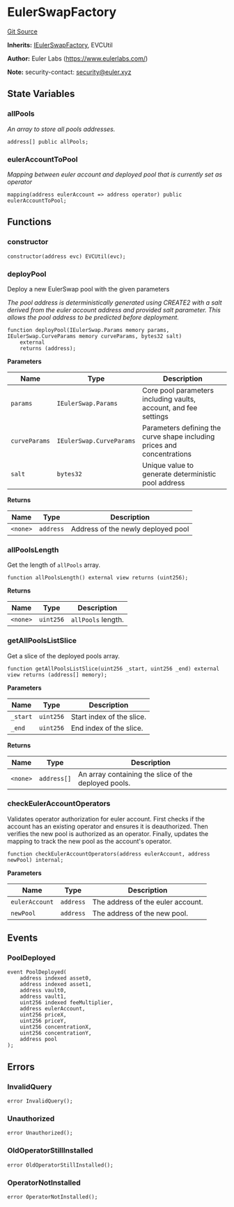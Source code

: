 # EulerSwapFactory
[Git Source](https://github.com/euler-xyz/euler-maglev/blob/d6fc4adb9f1050f1348bfff5db3603f2482ba705/src/EulerSwapFactory.sol)

**Inherits:**
[IEulerSwapFactory](/src/interfaces/IEulerSwapFactory.sol/interface.IEulerSwapFactory.md), EVCUtil

**Author:**
Euler Labs (https://www.eulerlabs.com/)

**Note:**
security-contact: security@euler.xyz


## State Variables
### allPools
*An array to store all pools addresses.*


```solidity
address[] public allPools;
```


### eulerAccountToPool
*Mapping between euler account and deployed pool that is currently set as operator*


```solidity
mapping(address eulerAccount => address operator) public eulerAccountToPool;
```


## Functions
### constructor


```solidity
constructor(address evc) EVCUtil(evc);
```

### deployPool

Deploy a new EulerSwap pool with the given parameters

*The pool address is deterministically generated using CREATE2 with a salt derived from
the euler account address and provided salt parameter. This allows the pool address to be
predicted before deployment.*


```solidity
function deployPool(IEulerSwap.Params memory params, IEulerSwap.CurveParams memory curveParams, bytes32 salt)
    external
    returns (address);
```
**Parameters**

|Name|Type|Description|
|----|----|-----------|
|`params`|`IEulerSwap.Params`|Core pool parameters including vaults, account, and fee settings|
|`curveParams`|`IEulerSwap.CurveParams`|Parameters defining the curve shape including prices and concentrations|
|`salt`|`bytes32`|Unique value to generate deterministic pool address|

**Returns**

|Name|Type|Description|
|----|----|-----------|
|`<none>`|`address`|Address of the newly deployed pool|


### allPoolsLength

Get the length of `allPools` array.


```solidity
function allPoolsLength() external view returns (uint256);
```
**Returns**

|Name|Type|Description|
|----|----|-----------|
|`<none>`|`uint256`|`allPools` length.|


### getAllPoolsListSlice

Get a slice of the deployed pools array.


```solidity
function getAllPoolsListSlice(uint256 _start, uint256 _end) external view returns (address[] memory);
```
**Parameters**

|Name|Type|Description|
|----|----|-----------|
|`_start`|`uint256`|Start index of the slice.|
|`_end`|`uint256`|End index of the slice.|

**Returns**

|Name|Type|Description|
|----|----|-----------|
|`<none>`|`address[]`|An array containing the slice of the deployed pools.|


### checkEulerAccountOperators

Validates operator authorization for euler account. First checks if the account has an existing operator
and ensures it is deauthorized. Then verifies the new pool is authorized as an operator. Finally, updates the
mapping to track the new pool as the account's operator.


```solidity
function checkEulerAccountOperators(address eulerAccount, address newPool) internal;
```
**Parameters**

|Name|Type|Description|
|----|----|-----------|
|`eulerAccount`|`address`|The address of the euler account.|
|`newPool`|`address`|The address of the new pool.|


## Events
### PoolDeployed

```solidity
event PoolDeployed(
    address indexed asset0,
    address indexed asset1,
    address vault0,
    address vault1,
    uint256 indexed feeMultiplier,
    address eulerAccount,
    uint256 priceX,
    uint256 priceY,
    uint256 concentrationX,
    uint256 concentrationY,
    address pool
);
```

## Errors
### InvalidQuery

```solidity
error InvalidQuery();
```

### Unauthorized

```solidity
error Unauthorized();
```

### OldOperatorStillInstalled

```solidity
error OldOperatorStillInstalled();
```

### OperatorNotInstalled

```solidity
error OperatorNotInstalled();
```

